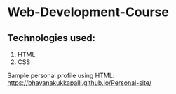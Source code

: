 # Web-Development-Course
## Technologies used:
1. HTML
2. CSS


Sample personal profile using HTML: https://bhavanakukkapalli.github.io/Personal-site/
